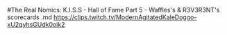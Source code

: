 #The Real Nomics: K.I.S.S - Hall of Fame Part 5 - Waffles's & R3V3R3NT's scorecards.md
https://clips.twitch.tv/ModernAgitatedKaleDoggo-xU2qyhsGUdk0oik2